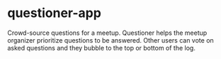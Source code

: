 # questioner-app
Crowd-source questions for a meetup. Questioner helps the meetup organizer prioritize questions to be answered. Other users can vote on asked questions and they bubble to the top or bottom of the log.
